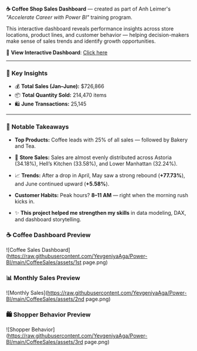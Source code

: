 **☕ Coffee Shop Sales Dashboard** — created as part of Anh Leimer's _"Accelerate Career with Power BI"_ training program.

This interactive dashboard reveals performance insights across store locations, product lines, and customer behavior — helping decision-makers make sense of sales trends and identify growth opportunities.

🔗 **View Interactive Dashboard**: [Click here](https://app.powerbi.com/view?r=eyJrIjoiZTdlMDdjZjEtY2M3Mi00Y2IzLWIwOTUtZTdmYjZiMTI3M2ZjIiwidCI6ImNiNDg0NDZlLTkwZTYtNGJmMS04MjViLTQwZTQ4ZmNjOWZmNiJ9)

---

### 📌 **Key Insights**

- 💰 **Total Sales (Jan–June):** $726,866  
- 📦 **Total Quantity Sold:** 214,470 items  
- 🛍️ **June Transactions:** 25,145  

---

### 🔎 **Notable Takeaways**

- **Top Products:** Coffee leads with 25% of all sales — followed by Bakery and Tea.  
- 📍 **Store Sales:** Sales are almost evenly distributed across Astoria (34.18%), Hell’s Kitchen (33.58%), and Lower Manhattan (32.24%).


- 📈 **Trends:** After a drop in April, May saw a strong rebound (**+77.73%**), and June continued upward (**+5.58%**).

- **Customer Habits:** Peak hours? **8–11 AM** — right when the morning rush kicks in.

- ✨ **This project helped me strengthen my skills** in data modeling, DAX, and dashboard storytelling.


### ☕ Coffee Dashboard Preview

![Coffee Sales Dashboard](https://raw.githubusercontent.com/YevgeniyaAga/Power-BI/main/CoffeeSales/assets/1st page.png)
### 📊 Monthly Sales Preview

![Monthly Sales](https://raw.githubusercontent.com/YevgeniyaAga/Power-BI/main/CoffeeSales/assets/2nd page.png)

### 🛍️ Shopper Behavior Preview

![Shopper Behavior](https://raw.githubusercontent.com/YevgeniyaAga/Power-BI/main/CoffeeSales/assets/3rd page.png)
